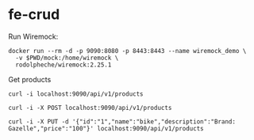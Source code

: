# fe-crud

Run Wiremock:
```
docker run --rm -d -p 9090:8080 -p 8443:8443 --name wiremock_demo \
  -v $PWD/mock:/home/wiremock \
  rodolpheche/wiremock:2.25.1
```

Get products
```
curl -i localhost:9090/api/v1/products
```
```
curl -i -X POST localhost:9090/api/v1/products
```

```
curl -i -X PUT -d '{"id":"1","name":"bike","description":"Brand: Gazelle","price":"100"}' localhost:9090/api/v1/products
```

